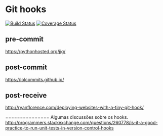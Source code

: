 # Git hooks
[![Build Status](https://travis-ci.org/douglasfsti/githooks.svg?branch=python-code)](https://travis-ci.org/douglasfsti/githooks)
[![Coverage Status](https://coveralls.io/repos/github/douglasfsti/githooks/badge.svg?branch=python-code)](https://coveralls.io/github/douglasfsti/githooks?branch=python-code)

## pre-commit
https://pythonhosted.org/jig/

## post-commit
https://lolcommits.github.io/

## post-receive
http://ryanflorence.com/deploying-websites-with-a-tiny-git-hook/


===============
Algumas discussões sobre os hooks.
http://programmers.stackexchange.com/questions/260778/is-it-a-good-practice-to-run-unit-tests-in-version-control-hooks
